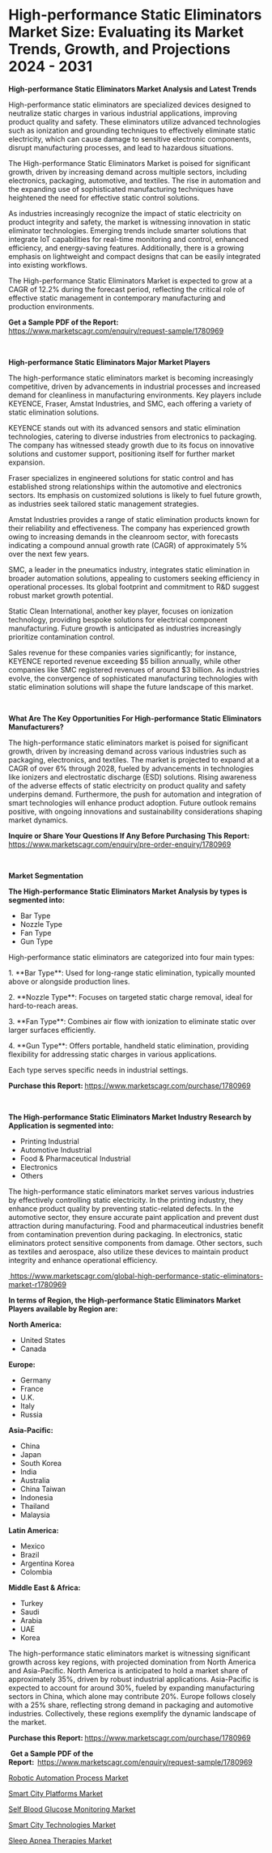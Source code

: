 <p><h1>High-performance Static Eliminators Market Size: Evaluating its Market Trends, Growth, and Projections 2024 - 2031</h1></p><p><strong>High-performance Static Eliminators Market Analysis and Latest Trends</strong></p>
<p><p>High-performance static eliminators are specialized devices designed to neutralize static charges in various industrial applications, improving product quality and safety. These eliminators utilize advanced technologies such as ionization and grounding techniques to effectively eliminate static electricity, which can cause damage to sensitive electronic components, disrupt manufacturing processes, and lead to hazardous situations.</p><p>The High-performance Static Eliminators Market is poised for significant growth, driven by increasing demand across multiple sectors, including electronics, packaging, automotive, and textiles. The rise in automation and the expanding use of sophisticated manufacturing techniques have heightened the need for effective static control solutions.</p><p>As industries increasingly recognize the impact of static electricity on product integrity and safety, the market is witnessing innovation in static eliminator technologies. Emerging trends include smarter solutions that integrate IoT capabilities for real-time monitoring and control, enhanced efficiency, and energy-saving features. Additionally, there is a growing emphasis on lightweight and compact designs that can be easily integrated into existing workflows.</p><p>The High-performance Static Eliminators Market is expected to grow at a CAGR of 12.2% during the forecast period, reflecting the critical role of effective static management in contemporary manufacturing and production environments.</p></p>
<p><strong>Get a Sample PDF of the Report:&nbsp;</strong> <a href="https://www.marketscagr.com/enquiry/request-sample/1780969?utm_campaign=1879&utm_medium=2&utm_source=Github&utm_content=ia&utm_term=18122024&utm_id=high-performance-static-eliminators">https://www.marketscagr.com/enquiry/request-sample/1780969</a></p>
<p>&nbsp;</p>
<p><strong>High-performance Static Eliminators Major Market Players</strong></p>
<p><p>The high-performance static eliminators market is becoming increasingly competitive, driven by advancements in industrial processes and increased demand for cleanliness in manufacturing environments. Key players include KEYENCE, Fraser, Amstat Industries, and SMC, each offering a variety of static elimination solutions.</p><p>KEYENCE stands out with its advanced sensors and static elimination technologies, catering to diverse industries from electronics to packaging. The company has witnessed steady growth due to its focus on innovative solutions and customer support, positioning itself for further market expansion.</p><p>Fraser specializes in engineered solutions for static control and has established strong relationships within the automotive and electronics sectors. Its emphasis on customized solutions is likely to fuel future growth, as industries seek tailored static management strategies.</p><p>Amstat Industries provides a range of static elimination products known for their reliability and effectiveness. The company has experienced growth owing to increasing demands in the cleanroom sector, with forecasts indicating a compound annual growth rate (CAGR) of approximately 5% over the next few years.</p><p>SMC, a leader in the pneumatics industry, integrates static elimination in broader automation solutions, appealing to customers seeking efficiency in operational processes. Its global footprint and commitment to R&D suggest robust market growth potential.</p><p>Static Clean International, another key player, focuses on ionization technology, providing bespoke solutions for electrical component manufacturing. Future growth is anticipated as industries increasingly prioritize contamination control.</p><p>Sales revenue for these companies varies significantly; for instance, KEYENCE reported revenue exceeding $5 billion annually, while other companies like SMC registered revenues of around $3 billion. As industries evolve, the convergence of sophisticated manufacturing technologies with static elimination solutions will shape the future landscape of this market.</p></p>
<p>&nbsp;</p>
<p><strong>What Are The Key Opportunities For High-performance Static Eliminators Manufacturers?</strong></p>
<p><p>The high-performance static eliminators market is poised for significant growth, driven by increasing demand across various industries such as packaging, electronics, and textiles. The market is projected to expand at a CAGR of over 6% through 2028, fueled by advancements in technologies like ionizers and electrostatic discharge (ESD) solutions. Rising awareness of the adverse effects of static electricity on product quality and safety underpins demand. Furthermore, the push for automation and integration of smart technologies will enhance product adoption. Future outlook remains positive, with ongoing innovations and sustainability considerations shaping market dynamics.</p></p>
<p><strong>Inquire or Share Your Questions If Any Before Purchasing This Report:</strong> <a href="https://www.marketscagr.com/enquiry/pre-order-enquiry/1780969?utm_campaign=1879&utm_medium=2&utm_source=Github&utm_content=ia&utm_term=18122024&utm_id=high-performance-static-eliminators">https://www.marketscagr.com/enquiry/pre-order-enquiry/1780969</a></p>
<p>&nbsp;</p>
<p><strong>Market Segmentation</strong></p>
<p><strong>The High-performance Static Eliminators Market Analysis by types is segmented into:</strong></p>
<p><ul><li>Bar Type</li><li>Nozzle Type</li><li>Fan Type</li><li>Gun Type</li></ul></p>
<p><p>High-performance static eliminators are categorized into four main types: </p><p>1. **Bar Type**: Used for long-range static elimination, typically mounted above or alongside production lines. </p><p>2. **Nozzle Type**: Focuses on targeted static charge removal, ideal for hard-to-reach areas.</p><p>3. **Fan Type**: Combines air flow with ionization to eliminate static over larger surfaces efficiently.</p><p>4. **Gun Type**: Offers portable, handheld static elimination, providing flexibility for addressing static charges in various applications. </p><p>Each type serves specific needs in industrial settings.</p></p>
<p><strong>Purchase this Report:&nbsp;</strong><a href="https://www.marketscagr.com/purchase/1780969?utm_campaign=1879&utm_medium=2&utm_source=Github&utm_content=ia&utm_term=18122024&utm_id=high-performance-static-eliminators">https://www.marketscagr.com/purchase/1780969</a></p>
<p>&nbsp;</p>
<p><strong>The High-performance Static Eliminators Market Industry Research by Application is segmented into:</strong></p>
<p><ul><li>Printing Industrial</li><li>Automotive Industrial</li><li>Food & Pharmaceutical Industrial</li><li>Electronics</li><li>Others</li></ul></p>
<p><p>The high-performance static eliminators market serves various industries by effectively controlling static electricity. In the printing industry, they enhance product quality by preventing static-related defects. In the automotive sector, they ensure accurate paint application and prevent dust attraction during manufacturing. Food and pharmaceutical industries benefit from contamination prevention during packaging. In electronics, static eliminators protect sensitive components from damage. Other sectors, such as textiles and aerospace, also utilize these devices to maintain product integrity and enhance operational efficiency.</p></p>
<p><a href="https://www.marketscagr.com/global-high-performance-static-eliminators-market-r1780969?utm_campaign=1879&utm_medium=2&utm_source=Github&utm_content=ia&utm_term=18122024&utm_id=high-performance-static-eliminators">&nbsp;https://www.marketscagr.com/global-high-performance-static-eliminators-market-r1780969</a></p>
<p><strong>In terms of Region, the High-performance Static Eliminators Market Players available by Region are:</strong></p>
<p>
    <p> <strong> North America: </strong>
        <ul>
            <li>United States</li>
            <li>Canada</li>
        </ul>
        </p> 
    <p> <strong> Europe: </strong>
        <ul>
            <li>Germany</li>
            <li>France</li>
            <li>U.K.</li>
            <li>Italy</li>
            <li>Russia</li>
        </ul>
        </p> 
    <p> <strong> Asia-Pacific: </strong>
        <ul>
            <li>China</li>
            <li>Japan</li>
            <li>South Korea</li>
            <li>India</li>
            <li>Australia</li>
            <li>China Taiwan</li>
            <li>Indonesia</li>
            <li>Thailand</li>
            <li>Malaysia</li>
        </ul>
        </p> 
    <p> <strong> Latin America: </strong>
        <ul>
            <li>Mexico</li>
            <li>Brazil</li>
            <li>Argentina Korea</li>
            <li>Colombia</li>
        </ul>
        </p> 
    <p> <strong> Middle East & Africa: </strong>
        <ul>
            <li>Turkey</li>
            <li>Saudi</li>
            <li>Arabia</li>
            <li>UAE</li>
            <li>Korea</li>
        </ul>
    </p>
    </p>
<p><p>The high-performance static eliminators market is witnessing significant growth across key regions, with projected domination from North America and Asia-Pacific. North America is anticipated to hold a market share of approximately 35%, driven by robust industrial applications. Asia-Pacific is expected to account for around 30%, fueled by expanding manufacturing sectors in China, which alone may contribute 20%. Europe follows closely with a 25% share, reflecting strong demand in packaging and automotive industries. Collectively, these regions exemplify the dynamic landscape of the market.</p></p>
<p><strong>Purchase this Report: </strong><a href="https://www.marketscagr.com/purchase/1780969?utm_campaign=1879&utm_medium=2&utm_source=Github&utm_content=ia&utm_term=18122024&utm_id=high-performance-static-eliminators">https://www.marketscagr.com/purchase/1780969</a></p>
<p>&nbsp;<strong>Get a Sample PDF of the Report:&nbsp;&nbsp;</strong><a href="https://www.marketscagr.com/enquiry/request-sample/1780969?utm_campaign=1879&utm_medium=2&utm_source=Github&utm_content=ia&utm_term=18122024&utm_id=high-performance-static-eliminators">https://www.marketscagr.com/enquiry/request-sample/1780969</a></p>
<p><strong></strong></p>
<p><p><a href="https://www.linkedin.com/pulse/robotic-automation-process-market-forecast-key-factors-boosting-vx7hf?utm_campaign=1879&utm_medium=2&utm_source=Github&utm_content=ia&utm_term=18122024&utm_id=high-performance-static-eliminators">Robotic Automation Process Market</a></p><p><a href="https://www.linkedin.com/pulse/market-insights-smart-city-platforms-146-cagr-from-2024-2031-km85f?utm_campaign=1879&utm_medium=2&utm_source=Github&utm_content=ia&utm_term=18122024&utm_id=high-performance-static-eliminators">Smart City Platforms Market</a></p><p><a href="https://www.linkedin.com/pulse/pulse-self-blood-glucose-monitoring-rhythms-change-market-yjirf?utm_campaign=1879&utm_medium=2&utm_source=Github&utm_content=ia&utm_term=18122024&utm_id=high-performance-static-eliminators">Self Blood Glucose Monitoring Market</a></p><p><a href="https://www.linkedin.com/pulse/growth-insights-smart-city-technologies-market-whats-fueling-w9thf?utm_campaign=1879&utm_medium=2&utm_source=Github&utm_content=ia&utm_term=18122024&utm_id=high-performance-static-eliminators">Smart City Technologies Market</a></p><p><a href="https://www.linkedin.com/pulse/future-sleep-apnea-therapies-market-revenue-worth-cagr-85-pbqcf?utm_campaign=1879&utm_medium=2&utm_source=Github&utm_content=ia&utm_term=18122024&utm_id=high-performance-static-eliminators">Sleep Apnea Therapies Market</a></p></p>